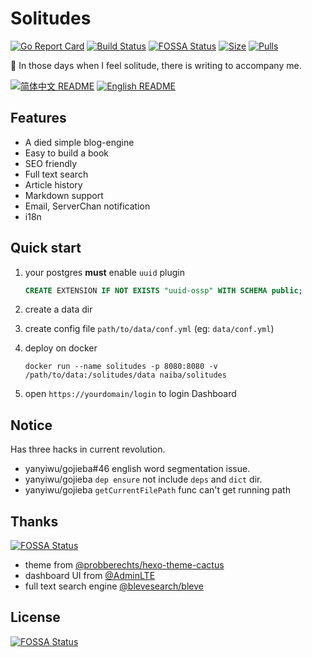 # Solitudes

[![Go Report Card](https://goreportcard.com/badge/github.com/naiba/solitudes)](https://goreportcard.com/report/github.com/naiba/solitudes) [![Build Status](https://travis-ci.com/naiba/solitudes.svg?branch=master)](https://travis-ci.com/naiba/solitudes) [![FOSSA Status](https://app.fossa.io/api/projects/git%2Bgithub.com%2Fnaiba%2Fsolitudes.svg?type=shield)](https://app.fossa.io/projects/git%2Bgithub.com%2Fnaiba%2Fsolitudes?ref=badge_shield)
[![Size](https://images.microbadger.com/badges/image/naiba/solitudes.svg)](https://microbadger.com/images/naiba/solitudes) [![Pulls](https://img.shields.io/docker/pulls/naiba/solitudes.svg)](https://microbadger.com/images/naiba/solitudes)

:smoking: In those days when I feel solitude, there is writing to accompany me.

[![简体中文 README](https://img.shields.io/badge/简体中文-README-informational.svg)](README.md) [![English README](https://img.shields.io/badge/English-README-informational.svg)](README_en-US.md)

## Features

- A died simple blog-engine
- Easy to build a book
- SEO friendly
- Full text search
- Article history
- Markdown support
- Email, ServerChan notification
- i18n

## Quick start

1. your postgres **must** enable `uuid` plugin

    ```sql
    CREATE EXTENSION IF NOT EXISTS "uuid-ossp" WITH SCHEMA public;
    ```

2. create a data dir
3. create config file `path/to/data/conf.yml` (eg: `data/conf.yml`)
4. deploy on docker

    ```shell
    docker run --name solitudes -p 8080:8080 -v /path/to/data:/solitudes/data naiba/solitudes
    ```

5. open `https://yourdomain/login` to login Dashboard

## Notice

Has three hacks in current revolution.

- yanyiwu/gojieba#46 english word segmentation issue.
- yanyiwu/gojieba `dep ensure` not include `deps` and `dict` dir.
- yanyiwu/gojieba `getCurrentFilePath` func can't get running path

## Thanks

[![FOSSA Status](https://app.fossa.com/api/projects/git%2Bgithub.com%2Fnaiba%2Fsolitudes.svg?type=small)](https://app.fossa.com/projects/git%2Bgithub.com%2Fnaiba%2Fsolitudes?ref=badge_small)

- theme from [@probberechts/hexo-theme-cactus](https://github.com/probberechts/hexo-theme-cactus)
- dashboard UI from [@AdminLTE](https://adminlte.io/)
- full text search engine [@blevesearch/bleve](https://github.com/blevesearch/bleve)

## License

[![FOSSA Status](https://app.fossa.io/api/projects/git%2Bgithub.com%2Fnaiba%2Fsolitudes.svg?type=large)](https://app.fossa.io/projects/git%2Bgithub.com%2Fnaiba%2Fsolitudes?ref=badge_large)